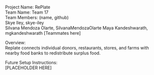 Project Name: RePlate  
Team Name: Team 17  
Team Members: (name, github)  
Skye Iley, skye-iley  
Silvana Mendoza Olarte, SilvanaMendozaOlarte
Maya Kandeshwarath, mgkandeshwarath
[Teammates here]  


Overview:  
Replate connects individual donors, restaurants, stores, and farms with nearby food banks to redistribute surplus food. 

Future Setup Instructions:  
[PLACEHOLDER HERE]

